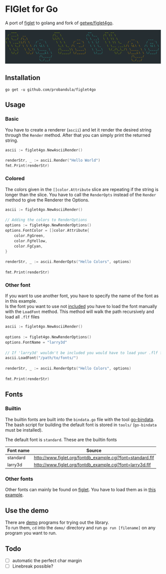 # FIGlet for Go

A port of [figlet](http://www.figlet.org/) to golang and fork of [getwe/figlet4go](https://github.com/getwe/figlet4go).

![screenshot](./screenshot/figlet4go.png)

## Installation

```
go get -u github.com/probandula/figlet4go
```

## Usage

### Basic
You have to create a renderer (`ascii`) and let it render the desired string through the `Render` method. After that you can simply print the returned string.
```go
ascii := figlet4go.NewAsciiRender()

renderStr, _ := ascii.Render("Hello World")
fmt.Print(renderStr)
```

### Colored
The colors given in the `[]color.Attribute` slice are repeating if the string is longer than the slice. You have to call the `RenderOpts` instead of the `Render` method to give the Renderer the Options.
```go
ascii := figlet4go.NewAsciiRender()

// Adding the colors to RenderOptions
options := figlet4go.NewRenderOptions()
options.FontColor = []color.Attribute{
	color.FgGreen,
	color.FgYellow,
	color.FgCyan,
}

renderStr, _ := ascii.RenderOpts("Hello Colors", options)

fmt.Print(renderStr)
```

### Other font
If you want to use another font, you have to specify the name of the font as in this example.  
Is the font you want to use not [included](#builtin) you have to load the font manually with the `LoadFont` method. This method will walk the path recursively and load all `.flf` files
```go
ascii := figlet4go.NewAsciiRender()

options := figlet4go.NewRenderOptions()
options.FontName = "larry3d"

// If 'larry3d' wouldn't be included you would have to load your .flf files like that:
ascii.LoadFont("/path/to/fonts/")

renderStr, _ := ascii.RenderOpts("Hello Colors", options)

fmt.Print(renderStr)
```

## Fonts

### Builtin
The builtin fonts are built into the `bindata.go` file with the tool [go-bindata](https://github.com/jteeuwen/go-bindata).  
The bash script for building the default font is stored in `tools/` (`go-bindata` must be installed).

The default font is `standard`. These are the builtin fonts

| Font name | Source                                                     |
| --------- | ------                                                     |
| standard  | http://www.figlet.org/fontdb_example.cgi?font=standard.flf |
| larry3d   | http://www.figlet.org/fontdb_example.cgi?font=larry3d.flf  |

### Other fonts
Other fonts can mainly be found on [figlet](http://www.figlet.org). You have to load them as in [this example](#other-font).


## Use the demo
There are [demo](https://github.com/probandula/figlet4go/blob/master/demo) programs for trying out the library.  
To run them, `cd` into the `demo/` directory and run `go run [filename]` on any program you want to run.

## Todo
- [ ] automatic the perfect char margin
- [ ] Linebreak possible?